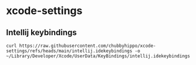 # xcode-settings
## Intellij keybindings
```
curl https://raw.githubusercontent.com/chubbyhippo/xcode-settings/refs/heads/main/intellij.idekeybindings -o ~/Library/Developer/Xcode/UserData/KeyBindings/intellij.idekeybindings
```
